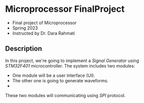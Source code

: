 # Microprocessor FinalProject
- Final project of Microprocessor
- Spring 2023
- Instructed by Dr. Dara Rahmati 

## Description
In this project, we're going to implement a *Signal Generator* using *STM32F401* microcontroller.
The system includes two modules:
- One module will be a user interface (UI).
- The other one is going to generate waveforms.
- 
These two modules will communicating using *SPI* protocol.
